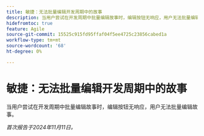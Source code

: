 ```yaml
---
title: 敏捷：无法批量编辑开发周期中的故事
description: 当用户尝试在开发周期中批量编辑故事时，编辑按钮无响应，用户无法批量编辑故事。
hidefromtoc: true
feature: Agile
source-git-commit: 15525c915fd95ffaf04f5ee4725c23856cabed1a
workflow-type: tm+mt
source-wordcount: '68'
ht-degree: 0%

---
```



# 敏捷：无法批量编辑开发周期中的故事

当用户尝试在开发周期中批量编辑故事时，编辑按钮无响应，用户无法批量编辑故事。

_首次报告于2024年11月11日。_
